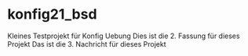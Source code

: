 # konfig21_bsd

Kleines Testprojekt für Konfig Uebung
Dies ist die 2. Fassung für dieses Projekt
Das ist die 3. Nachricht für dieses Projekt
